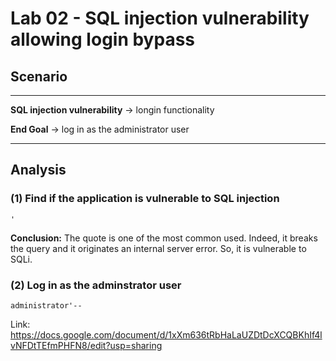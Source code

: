 # **Lab 02 - SQL injection vulnerability allowing login bypass**


## Scenario
***
**SQL injection vulnerability** -> longin functionality

**End Goal**                              -> log in as the administrator user
***
## Analysis

### **(1)  Find if the application is vulnerable to SQL injection**

```
'
```

**Conclusion:** The quote is one of the most common used. Indeed, it breaks the query and it originates  an internal server error. So, it is vulnerable to SQLi.

### **(2) Log in as the adminstrator user**

```
administrator'--
```

Link: https://docs.google.com/document/d/1xXm636tRbHaLaUZDtDcXCQBKhIf4lvNFDtTEfmPHFN8/edit?usp=sharing
